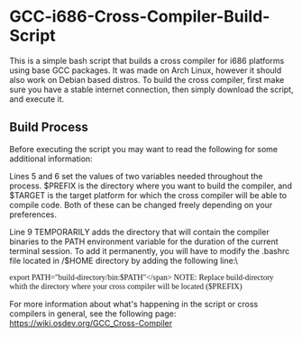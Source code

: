 <h1>GCC-i686-Cross-Compiler-Build-Script</h1>

This is a simple bash script that builds a cross compiler for i686 platforms using base GCC packages. It was made on Arch Linux, however it should also work on Debian based distros. To build the cross compiler, first make sure you have a stable internet connection, then simply download the script, and execute it. 

<h2>Build Process</h2>

Before executing the script you may want to read the following for some additional information:

Lines 5 and 6 set the values of two variables needed throughout the process. $PREFIX is the directory where you want to build the compiler, and $TARGET is the target platform for which the cross compiler will be able to compile code. Both of these can be changed freely depending on your preferences.

Line 9 TEMPORARILY adds the directory that will contain the compiler binaries to the PATH environment variable for the duration of the current terminal session. To add it permanently, you will have to modify the .bashrc file located in /$HOME directory by adding the following line:\

<span style="font-family:Times New Roman">export PATH="build-directory/bin:$PATH"</span>  NOTE: Replace build-directory whith the directory where your cross compiler will be located ($PREFIX) 

For more information about what's happening in the script or cross compilers in general, see the following page:\
https://wiki.osdev.org/GCC_Cross-Compiler
